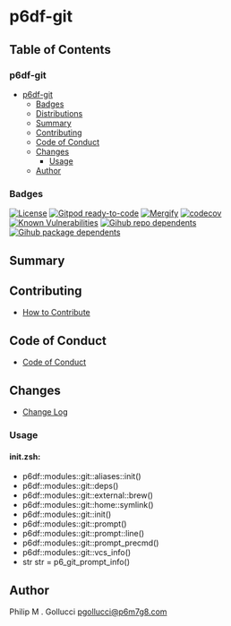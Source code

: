 # p6df-git

## Table of Contents


### p6df-git
- [p6df-git](#p6df-git)
  - [Badges](#badges)
  - [Distributions](#distributions)
  - [Summary](#summary)
  - [Contributing](#contributing)
  - [Code of Conduct](#code-of-conduct)
  - [Changes](#changes)
    - [Usage](#usage)
  - [Author](#author)

### Badges

[![License](https://img.shields.io/badge/License-Apache%202.0-yellowgreen.svg)](https://opensource.org/licenses/Apache-2.0)
[![Gitpod ready-to-code](https://img.shields.io/badge/Gitpod-ready--to--code-blue?logo=gitpod)](https://gitpod.io/#https://github.com/p6m7g8/p6df-git)
[![Mergify](https://img.shields.io/endpoint.svg?url=https://gh.mergify.io/badges/p6m7g8/p6df-git/&style=flat)](https://mergify.io)
[![codecov](https://codecov.io/gh/p6m7g8/p6df-git/branch/master/graph/badge.svg?token=14Yj1fZbew)](https://codecov.io/gh/p6m7g8/p6df-git)
[![Known Vulnerabilities](https://snyk.io/test/github/p6m7g8/p6df-git/badge.svg?targetFile=package.json)](https://snyk.io/test/github/p6m7g8/p6df-git?targetFile=package.json)
[![Gihub repo dependents](https://badgen.net/github/dependents-repo/p6m7g8/p6df-git)](https://github.com/p6m7g8/p6df-git/network/dependents?dependent_type=REPOSITORY)
[![Gihub package dependents](https://badgen.net/github/dependents-pkg/p6m7g8/p6df-git)](https://github.com/p6m7g8/p6df-git/network/dependents?dependent_type=PACKAGE)

## Summary

## Contributing

- [How to Contribute](CONTRIBUTING.md)

## Code of Conduct

- [Code of Conduct](CODE_OF_CONDUCT.md)

## Changes

- [Change Log](CHANGELOG.md)

### Usage

#### init.zsh:

- p6df::modules::git::aliases::init()
- p6df::modules::git::deps()
- p6df::modules::git::external::brew()
- p6df::modules::git::home::symlink()
- p6df::modules::git::init()
- p6df::modules::git::prompt()
- p6df::modules::git::prompt::line()
- p6df::modules::git::prompt_precmd()
- p6df::modules::git::vcs_info()
- str str = p6_git_prompt_info()


## Author

Philip M . Gollucci <pgollucci@p6m7g8.com>
